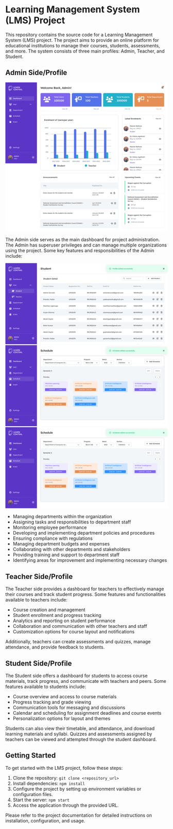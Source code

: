 <h1>Learning Management System (LMS) Project</h1>

<p>This repository contains the source code for a Learning Management System (LMS) project. The project aims to provide an online platform for educational institutions to manage their courses, students, assessments, and more. The system consists of three main profiles: Admin, Teacher, and Student.</p>

<h2>Admin Side/Profile</h2>

<img src="images/Admin-Dashboard.svg">
<p>The Admin side serves as the main dashboard for project administration. The Admin has superuser privileges and can manage multiple organizations using the project. Some key features and responsibilities of the Admin include:</p>

<img src="images/Apes.png">
<img src="images/Admin-Schedule.png">
<img src="images/Admin-Schedule.png">

<ul>
  <li>Managing departments within the organization</li>
  <li>Assigning tasks and responsibilities to department staff</li>
  <li>Monitoring employee performance</li>
  <li>Developing and implementing department policies and procedures</li>
  <li>Ensuring compliance with regulations</li>
  <li>Managing department budgets and expenses</li>
  <li>Collaborating with other departments and stakeholders</li>
  <li>Providing training and support to department staff</li>
  <li>Identifying areas for improvement and implementing necessary changes</li>
</ul>

<h2>Teacher Side/Profile</h2>
<p>The Teacher side provides a dashboard for teachers to effectively manage their courses and track student progress. Some features and functionalities available to teachers include:</p>

<ul>
  <li>Course creation and management</li>
  <li>Student enrollment and progress tracking</li>
  <li>Analytics and reporting on student performance</li>
  <li>Collaboration and communication with other teachers and staff</li>
  <li>Customization options for course layout and notifications</li>
</ul>

<p>Additionally, teachers can create assessments and quizzes, manage attendance, and provide feedback to students.</p>

<h2>Student Side/Profile</h2>
<p>The Student side offers a dashboard for students to access course materials, track progress, and communicate with teachers and peers. Some features available to students include:</p>

<ul>
  <li>Course overview and access to course materials</li>
  <li>Progress tracking and grade viewing</li>
  <li>Communication tools for messaging and discussions</li>
  <li>Calendar and scheduling for assignment deadlines and course events</li>
  <li>Personalization options for layout and themes</li>
</ul>

<p>Students can also view their timetable, and attendance, and download learning materials and syllabi. Quizzes and assessments assigned by teachers can be viewed and attempted through the student dashboard.</p>

<h2>Getting Started</h2>
<p>To get started with the LMS project, follow these steps:</p>

<ol>
  <li>Clone the repository: <code>git clone &lt;repository_url&gt;</code></li>
  <li>Install dependencies: <code>npm install</code></li>
  <li>Configure the project by setting up environment variables or configuration files.</li>
  <li>Start the server: <code>npm start</code></li>
  <li>Access the application through the provided URL.</li>
</ol>

<p>Please refer to the project documentation for detailed instructions on installation, configuration, and usage.</p>